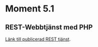 # Moment 5.1
## REST-Webbtjänst med PHP

[Länk till publicerad REST tjänst](http://studenter.miun.se/~empa1600/writeable/webbutveckling3/moment5.1/).
